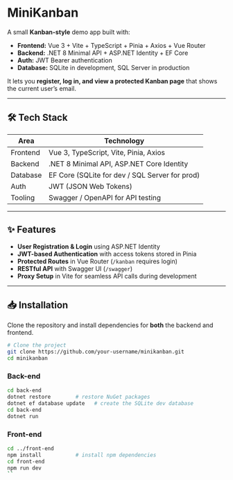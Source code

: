 # MiniKanban

A small **Kanban-style** demo app built with:

- **Frontend:** Vue 3 + Vite + TypeScript + Pinia + Axios + Vue Router  
- **Backend:** .NET 8 Minimal API + ASP.NET Identity + EF Core  
- **Auth:** JWT Bearer authentication  
- **Database:** SQLite in development, SQL Server in production

It lets you **register, log in, and view a protected Kanban page** that shows the current user’s email.

---

## 🛠️ Tech Stack

| Area        | Technology                          |
|-------------|-------------------------------------|
| Frontend    | Vue 3, TypeScript, Vite, Pinia, Axios |
| Backend     | .NET 8 Minimal API, ASP.NET Core Identity |
| Database    | EF Core (SQLite for dev / SQL Server for prod) |
| Auth        | JWT (JSON Web Tokens) |
| Tooling     | Swagger / OpenAPI for API testing |

---

## ✨ Features

- **User Registration & Login** using ASP.NET Identity
- **JWT-based Authentication** with access tokens stored in Pinia
- **Protected Routes** in Vue Router (`/kanban` requires login)
- **RESTful API** with Swagger UI (`/swagger`)
- **Proxy Setup** in Vite for seamless API calls during development

---

## 📥 Installation

Clone the repository and install dependencies for **both** the backend and frontend.

```bash
# Clone the project
git clone https://github.com/your-username/minikanban.git
cd minikanban
```

### Back-end

```bash
cd back-end
dotnet restore        # restore NuGet packages
dotnet ef database update   # create the SQLite dev database
cd back-end
dotnet run
```

### Front-end

```bash
cd ../front-end
npm install           # install npm dependencies
cd front-end
npm run dev
``


